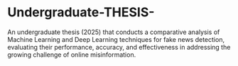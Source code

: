 # Undergraduate-THESIS-
An undergraduate thesis (2025) that conducts a comparative analysis of Machine Learning and Deep Learning techniques for fake news detection, evaluating their performance, accuracy, and effectiveness in addressing the growing challenge of online misinformation.
